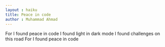 ```yaml
---
layout : haiku
title: Peace in code
author : Muhammad Ahmad
---
```


For I found peace in code
I found light in dark mode
I found challenges on this road
For I found peace in code 